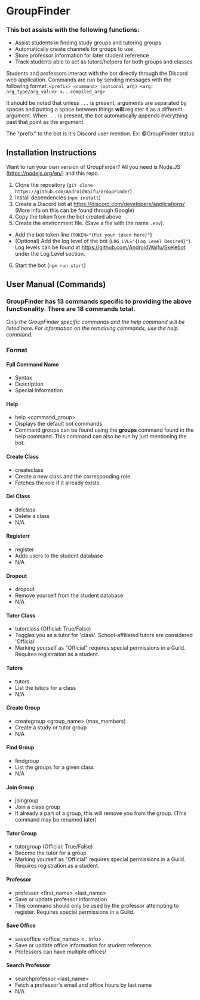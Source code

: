 # GroupFinder
### This bot assists with the following functions:
  -	Assist students in finding study groups and tutoring groups
  -	Automatically create channels for groups to use
  -	Store professor information for later student reference
  -	Track students able to act as tutors/helpers for both groups and classes

Students and professors interact with the bot directly through the Discord web application. Commands are run by sending messages with the following format:
  `<prefix> <command> (optional_arg) <arg: arg_type/arg_value> <...compiled_arg>`
  
It should be noted that unless `...` is present, arguments are separated by spaces and putting a space between things **will** register it as a different argument. When `...` is present, the bot automatically appends everything past that point as the argument.

The "prefix" to the bot is it's Discord user mention. Ex:
@GroupFinder status

## Installation Instructions
Want to run your own version of GroupFinder? All you need is Node.JS (https://nodejs.org/en/) and this repo. 
1. Clone the repository (`git clone https://github.com/AndroidWaifu/GroupFinder`)
2. Install dependencies (`npm install`)
3. Create a Discord bot at https://discord.com/developers/applications/ (More info on this can be found through Google)
4. Copy the token from the bot created above
5. Create the environment file. (Save a file with the name `.env`).
  - Add the bot token line (`TOKEN="{Put your token here}"`)
  - (Optional) Add the log level of the bot (`LOG_LVL="{Log Level Desired}"`). Log levels can be found at https://github.com/AndroidWaifu/Skelebot under the Log Level section.
6. Start the bot (`npm run start`)

## User Manual (Commands)
### GroupFinder has 13 commands specific to providing the above functionality. There are 18 commands total.
*Only the GroupFinder specific commands and the help command will be listed here. For information on the remaining commands, use the help command.*

### Format
#### Full Command Name
  - Syntax
  - Description
  - Special Information

#### Help
  - help <command_group>
  - Displays the default bot commands
  - Command groups can be found using the **groups** command found in the help command. This command can also be run by just mentioning the bot.
#### Create Class 
  - createclass <name>
  - Create a new class and the corresponding role
  - Fetches the role if it already exists.
#### Del Class
  - delclass <name>
  - Delete a class
  - N/A
#### Registerr
  - register <name>
  - Adds users to the student database
  - N/A
#### Dropout
  - dropout
  - Remove yourself from the student database
  - N/A
#### Tutor Class
  - tutorclass <class> (Official: True/False)
  - Toggles you as a tutor for 'class'. School-affiliated tutors are considered 'Official'
  - Marking yourself as "Official" requires special permissions in a Guild. Requires registration as a student.
#### Tutors
  - tutors <class>
  - List the tutors for a class
  - N/A
#### Create Group
  - creategroup <class> <group_name> (max_members)
  - Create a study or tutor group
  - N/A
#### Find Group
  - findgroup <class>
  - List the groups for a given class
  - N/A
#### Join Group
  - joingroup <class> <group>
  - Join a class group
  - If already a part of a group, this will remove you from the group. (This command may be renamed later)
#### Tutor Group
  - tutorgroup <class> <group> (Official: True/False)
  - Become the tutor for a group
  - Marking yourself as "Official" requires special permissions in a Guild. Requires registration as a student.
#### Professor
  - professor <first_name> <last_name> <email>
  - Save or update professor information
  - This command should only be used by the professor attempting to register. Requires special permissions in a Guild.
#### Save Office
  - saveoffice <office_name> <...info>
  - Save or update office information for student reference
  - Professors can have multiple offices! 
#### Search Professor
  - searchprofessor <last_name>
  - Fetch a professor's email and office hours by last name
  - N/A
